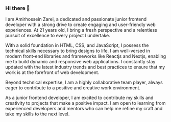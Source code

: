 ### Hi there 👋

<!--
**AmirZarei2002/AmirZarei2002** is a ✨ _special_ ✨ repository because its `README.md` (this file) appears on your GitHub profile.

Here are some ideas to get you started:

- 🔭 I’m currently working on ...
- 🌱 I’m currently learning ...
- 👯 I’m looking to collaborate on ...
- 🤔 I’m looking for help with ...
- 💬 Ask me about ...
- 📫 How to reach me: ...
- 😄 Pronouns: ...
- ⚡ Fun fact: ...
-->
I am Amirhossein Zarei, a dedicated and passionate junior frontend developer with a strong drive to create engaging and user-friendly web experiences. At 21 years old, I bring a fresh perspective and a relentless pursuit of excellence to every project I undertake.

With a solid foundation in HTML, CSS, and JavaScript, I possess the technical skills necessary to bring designs to life. I am well-versed in modern front-end libraries and frameworks like Reactjs and Nextjs, enabling me to build dynamic and responsive web applications. I constantly stay updated with the latest industry trends and best practices to ensure that my work is at the forefront of web development.

Beyond technical expertise, I am a highly collaborative team player, always eager to contribute to a positive and creative work environment.

As a junior frontend developer, I am excited to contribute my skills and creativity to projects that make a positive impact. I am open to learning from experienced developers and mentors who can help me refine my craft and take my skills to the next level.
